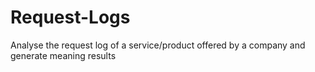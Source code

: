 # Request-Logs
Analyse the request log of a service/product offered by a company and generate meaning results
